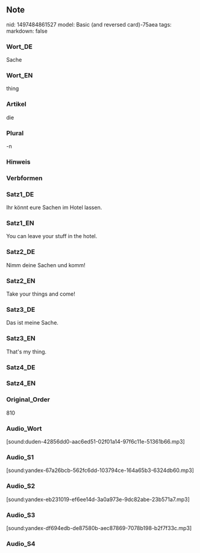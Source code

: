 ## Note
nid: 1497484861527
model: Basic (and reversed card)-75aea
tags: 
markdown: false

### Wort_DE
Sache

### Wort_EN
thing

### Artikel
die

### Plural
-n

### Hinweis


### Verbformen


### Satz1_DE
Ihr könnt eure Sachen im Hotel lassen.

### Satz1_EN
You can leave your stuff in the hotel.

### Satz2_DE
Nimm deine Sachen und komm!

### Satz2_EN
Take your things and come!

### Satz3_DE
Das ist meine Sache.

### Satz3_EN
That's my thing.

### Satz4_DE


### Satz4_EN


### Original_Order
810

### Audio_Wort
[sound:duden-42856dd0-aac6ed51-02f01a14-97f6c11e-51361b66.mp3]

### Audio_S1
[sound:yandex-67a26bcb-562fc6dd-103794ce-164a65b3-6324db60.mp3]

### Audio_S2
[sound:yandex-eb231019-ef6ee14d-3a0a973e-9dc82abe-23b571a7.mp3]

### Audio_S3
[sound:yandex-df694edb-de87580b-aec87869-7078b198-b2f7f33c.mp3]

### Audio_S4


